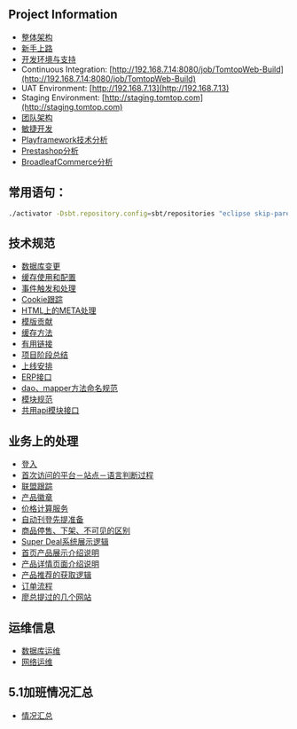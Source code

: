 Project Information
-------------------

* [整体架构](infrastructure)
* [新手上路](dev-intro)
* [开发环境与支持](dev-support)
* Continuous Integration: [http://192.168.7.14:8080/job/TomtopWeb-Build](http://192.168.7.14:8080/job/TomtopWeb-Build)
* UAT Environment: [http://192.168.7.13](http://192.168.7.13)
* Staging Environment: [http://staging.tomtop.com](http://staging.tomtop.com)
* [团队架构](team-structure)
* [敏捷开发](agile-methodology)
* [Playframework技术分析](why-playframework)
* [Prestashop分析](prestashop-analysis)
* [BroadleafCommerce分析](broadleafcommerce-analysis)

常用语句：
--------

```sh
./activator -Dsbt.repository.config=sbt/repositories "eclipse skip-parents=false"
```

技术规范
-------

* [数据库变更](db-change-management)
* [缓存使用和配置](cache)
* [事件触发和处理](event-handling)
* [Cookie跟踪](cookie-tracking)
* [HTML上的META处理](html-meta-handling)
* [模版贡献](template-contributions)
* [缓存方法](cache)
* [有用链接](useful-links)
* [项目阶段总结](retrospective-20150331)
* [上线安排](production-preparation-20150404)
* [ERP接口](erp-interfaces)
* [dao、mapper方法命名规范](dao-method-standard)
* [模块规范](modular-principles)
* [共用api模块接口](common-api-module)

业务上的处理
-----------

* [登入](login-service)
* [首次访问的平台－站点－语言判断过程](platform-site-language-selection-process)
* [联盟跟踪](affiliate-marketing-tracking)
* [产品徽章](product-badge)
* [价格计算服务](price-service)
* [自动刊登先提准备](Auto-publish)
* [商品停售、下架、不可见的区别](distinction)
* [Super Deal系统展示逻辑](SuperDeal)
* [首页产品展示介绍说明](Home-page-show-rules)
* [产品详情页面介绍说明](product-detail-page)
* [产品推荐的获取逻辑](Recommend-product)
* [订单流程](order-info)
* [廖总提过的几个网站](website-references)

运维信息
-------
* [数据库运维](db-operation)
* [网络运维](network-operation)

5.1加班情况汇总
-------
* [情况汇总](5-1)